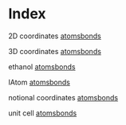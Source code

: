 # Index


2D coordinates [atomsbonds](atomsbonds.md#tp2)<br />

3D coordinates [atomsbonds](atomsbonds.md#tp3)<br />

ethanol [atomsbonds](atomsbonds.md#tp6)<br />

IAtom [atomsbonds](atomsbonds.md#tp1)<br />

notional coordinates [atomsbonds](atomsbonds.md#tp5)<br />

unit cell [atomsbonds](atomsbonds.md#tp4)<br />

